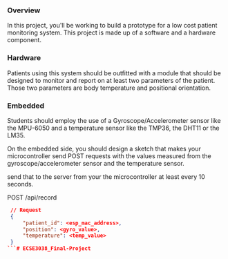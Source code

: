 ### Overview

In this project, you'll be working to build a prototype for a low cost patient monitoring system. This project is made up of a software and a hardware component.

### Hardware

Patients using this system should be outfitted with a module that should be designed to monitor and report on at least two parameters of the patient. Those two parameters are body temperature and positional orientation.

### Embedded

Students should employ the use of a Gyroscope/Accelerometer sensor like the MPU-6050 and a temperature sensor like the TMP36, the DHT11 or the LM35.

On the embedded side, you should design a sketch that makes your microcontroller send POST requests with the values measured from the gyroscope/accelerometer sensor and the temperature sensor.

send that to the server from your the microcontroller at least every 10 seconds.

POST /api/record

```json
 // Request
 {
     "patient_id": <esp_mac_address>,
     "position": <gyro_value>,
     "temperature": <temp_value>
 }
```#   E C S E 3 0 3 8 _ F i n a l - P r o j e c t  
 